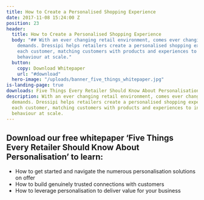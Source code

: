 ```yaml
---
title: How to Create a Personalised Shopping Experience
date: 2017-11-08 15:24:00 Z
position: 23
header:
  title: How to Create a Personalised Shopping Experience
  body: "## With an ever changing retail environment, comes ever changing customer
    demands. Dressipi helps retailers create a personalised shopping experience for
    each customer, matching customers with products and experiences to influence buying
    behaviour at scale."
  button:
    copy: Download Whitepaper
    url: "#download"
  hero-image: "/uploads/banner_five_things_whitepaper.jpg"
is-landing-page: true
downloads: Five Things Every Retailer Should Know About Personalisation Whitepaper
description: With an ever changing retail environment, comes ever changing customer
  demands. Dressipi helps retailers create a personalised shopping experience for
  each customer, matching customers with products and experiences to influence buying
  behaviour at scale.
---
```


## Download our free whitepaper ‘Five Things Every Retailer Should Know About Personalisation’ to learn:

* How to get started and navigate the numerous personalisation solutions on offer
* How to build genuinely trusted connections with customers
* How to leverage personalisation to deliver value for your business
